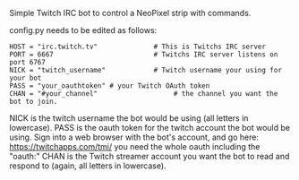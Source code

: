 Simple Twitch IRC bot to control a NeoPixel strip with commands.

config.py needs to be edited as follows:

```
HOST = "irc.twitch.tv"              # This is Twitchs IRC server
PORT = 6667                         # Twitchs IRC server listens on port 6767
NICK = "twitch_username"            # Twitch username your using for your bot
PASS = "your_oauthtoken" # your Twitch OAuth token
CHAN = "#your_channel"                   # the channel you want the bot to join.
```
NICK is the twitch username the bot would be using (all letters in lowercase).
PASS is the oauth token for the twitch account the bot would be using. Sign into a web browser with the bot's account, and go here: https://twitchapps.com/tmi/ you need the whole oauth including the "oauth:"
CHAN is the Twitch streamer account you want the bot to read and respond to (again, all letters in lowercase).